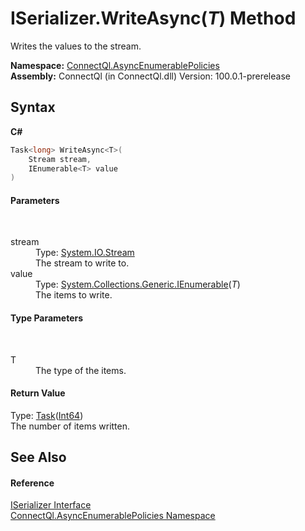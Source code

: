 # ISerializer.WriteAsync(*T*) Method 
 

Writes the values to the stream.

**Namespace:**&nbsp;<a href="N_ConnectQl_AsyncEnumerablePolicies">ConnectQl.AsyncEnumerablePolicies</a><br />**Assembly:**&nbsp;ConnectQl (in ConnectQl.dll) Version: 100.0.1-prerelease

## Syntax

**C#**<br />
``` C#
Task<long> WriteAsync<T>(
	Stream stream,
	IEnumerable<T> value
)

```


#### Parameters
&nbsp;<dl><dt>stream</dt><dd>Type: <a href="http://msdn2.microsoft.com/en-us/library/8f86tw9e" target="_blank">System.IO.Stream</a><br />The stream to write to.</dd><dt>value</dt><dd>Type: <a href="http://msdn2.microsoft.com/en-us/library/9eekhta0" target="_blank">System.Collections.Generic.IEnumerable</a>(*T*)<br />The items to write.</dd></dl>

#### Type Parameters
&nbsp;<dl><dt>T</dt><dd>The type of the items.</dd></dl>

#### Return Value
Type: <a href="http://msdn2.microsoft.com/en-us/library/dd321424" target="_blank">Task</a>(<a href="http://msdn2.microsoft.com/en-us/library/6yy583ek" target="_blank">Int64</a>)<br />The number of items written.

## See Also


#### Reference
<a href="T_ConnectQl_AsyncEnumerablePolicies_ISerializer">ISerializer Interface</a><br /><a href="N_ConnectQl_AsyncEnumerablePolicies">ConnectQl.AsyncEnumerablePolicies Namespace</a><br />